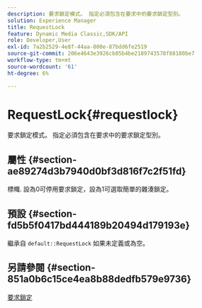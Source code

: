 ```yaml
---
description: 要求鎖定模式。 指定必須包含在要求中的要求鎖定型別。
solution: Experience Manager
title: RequestLock
feature: Dynamic Media Classic,SDK/API
role: Developer,User
exl-id: 7a2b2529-4e8f-44aa-800e-87bdd6fe2519
source-git-commit: 206e4643e3926cb85b4be2189743578f88180be7
workflow-type: tm+mt
source-wordcount: '61'
ht-degree: 6%

---
```


# RequestLock{#requestlock}

要求鎖定模式。 指定必須包含在要求中的要求鎖定型別。

## 屬性 {#section-ae89274d3b7940d0bf3d816f7c2f51fd}

標幟. 設為0可停用要求鎖定，設為1可選取簡單的雜湊鎖定。

## 預設 {#section-fd5b5f0417bd444189b20494d179193e}

繼承自 `default::RequestLock` 如果未定義或為空。

## 另請參閱 {#section-851a0b6c15ce4ea8b88dedfb579e9736}

[要求鎖定](../../../../../is-api/image-catalog/image-serving-api-ref/c-image-catalog-reference/c-attributes-reference/r-requestlock.md#reference-8bbe2f581be847d3b9fa123e8e5e94b0)
